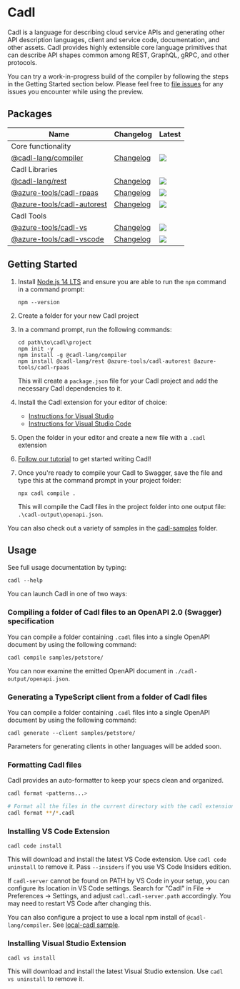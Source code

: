 # Cadl

Cadl is a language for describing cloud service APIs and generating other API
description languages, client and service code, documentation, and other assets.
Cadl provides highly extensible core language primitives that can describe API
shapes common among REST, GraphQL, gRPC, and other protocols.

You can try a work-in-progress build of the compiler by following the steps in
the Getting Started section below. Please feel free to [file
issues](https://github.com/Azure/adl/issues) for any issues you encounter while
using the preview.

## Packages

| Name                                        | Changelog                    | Latest                                                     |
| ------------------------------------------- | ---------------------------- | ---------------------------------------------------------- |
| Core functionality                          |
| [@cadl-lang/compiler][cadl_src]                 | [Changelog][cadl_chg]         | ![](https://img.shields.io/npm/v/@cadl-lang/compiler)         |
| Cadl Libraries                               |
| [@cadl-lang/rest][rest_src]       | [Changelog][rest_chg]    | ![](https://img.shields.io/npm/v/@cadl-lang/rest)    |
| [@azure-tools/cadl-rpaas][cadl-rpaas_src]     | [Changelog][cadl-rpaas_chg]   | ![](https://img.shields.io/npm/v/@azure-tools/cadl-rpaas)   |
| [@azure-tools/cadl-autorest][cadl-autorest_src] | [Changelog][cadl-autorest_chg] | ![](https://img.shields.io/npm/v/@azure-tools/cadl-autorest) |
| Cadl Tools                                   |
| [@azure-tools/cadl-vs][cadl-vs_src]           | [Changelog][cadl-vs_chg]      | ![](https://img.shields.io/npm/v/@azure-tools/cadl-vs)      |
| [@azure-tools/cadl-vscode][cadl-vscode_src]   | [Changelog][cadl-vscode_chg]  | ![](https://img.shields.io/npm/v/cadl-vscode)               |

[cadl_src]: packages/cadl
[cadl_chg]: packages/compiler/CHANGELOG.md
[rest_src]: packages/rest
[rest_chg]: packages/rest/CHANGELOG.md
[cadl-rpaas_src]: packages/cadl-rpaas
[cadl-rpaas_chg]: packages/cadl-rpaas/CHANGELOG.md
[cadl-autorest_src]: packages/cadl-autorest
[cadl-autorest_chg]: packages/cadl-autorest/CHANGELOG.md
[cadl-vs_src]: packages/cadl-vs
[cadl-vs_chg]: packages/cadl-vs/CHANGELOG.md
[cadl-vscode_src]: packages/cadl-vscode
[cadl-vscode_chg]: packages/cadl-vscode/CHANGELOG.md

## Getting Started

1. Install [Node.js 14 LTS](https://nodejs.org/en/download/) and ensure you are able to run the `npm` command in a command prompt:

   ```
   npm --version
   ```

2. Create a folder for your new Cadl project

3. In a command prompt, run the following commands:

   ```
   cd path\to\cadl\project
   npm init -y
   npm install -g @cadl-lang/compiler
   npm install @cadl-lang/rest @azure-tools/cadl-autorest @azure-tools/cadl-rpaas
   ```

   This will create a `package.json` file for your Cadl project and add the necessary Cadl dependencies to it.

4. Install the Cadl extension for your editor of choice:

   - [Instructions for Visual Studio](#installing-visual-studio-extension)
   - [Instructions for Visual Studio Code](#installing-vs-code-extension)

5. Open the folder in your editor and create a new file with a `.cadl` extension

6. [Follow our tutorial](docs/tutorial.md) to get started writing Cadl!

7. Once you're ready to compile your Cadl to Swagger, save the file and type this at the command prompt in your project folder:

   ```
   npx cadl compile .
   ```

   This will compile the Cadl files in the project folder into one output file: `.\cadl-output\openapi.json`.

You can also check out a variety of samples in the [cadl-samples](packages/cadl-samples/) folder.

## Usage

See full usage documentation by typing:

```
cadl --help
```

You can launch Cadl in one of two ways:

### Compiling a folder of Cadl files to an OpenAPI 2.0 (Swagger) specification

You can compile a folder containing `.cadl` files into a single OpenAPI document by
using the following command:

```
cadl compile samples/petstore/
```

You can now examine the emitted OpenAPI document in `./cadl-output/openapi.json`.

### Generating a TypeScript client from a folder of Cadl files

You can compile a folder containing `.cadl` files into a single OpenAPI document by
using the following command:

```
cadl generate --client samples/petstore/
```

Parameters for generating clients in other languages will be added soon.

### Formatting Cadl files

Cadl provides an auto-formatter to keep your specs clean and organized.

```bash
cadl format <patterns...>

# Format all the files in the current directory with the cadl extension.
cadl format **/*.cadl
```

### Installing VS Code Extension

```
cadl code install
```

This will download and install the latest VS Code extension. Use `cadl code uninstall` to remove it. Pass `--insiders` if you use VS Code Insiders edition.

If `cadl-server` cannot be found on PATH by VS Code in your setup, you can
configure its location in VS Code settings. Search for "Cadl" in File ->
Preferences -> Settings, and adjust `cadl.cadl-server.path` accordingly. You may
need to restart VS Code after changing this.

You can also configure a project to use a local npm install of
`@cadl-lang/compiler`. See [local-cadl sample](packages/cadl-samples/local-cadl).

### Installing Visual Studio Extension

```
cadl vs install
```

This will download and install the latest Visual Studio extension. Use `cadl vs uninstall` to remove it.
